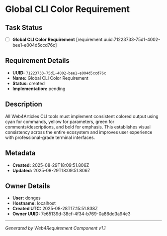 # Global CLI Color Requirement

## Task Status
- [ ] **Global CLI Color Requirement** [requirement:uuid:71223733-75d1-4002-bee1-e004d5ccd76c]

## Requirement Details

- **UUID:** `71223733-75d1-4002-bee1-e004d5ccd76c`
- **Name:** Global CLI Color Requirement
- **Status:** created
- **Implementation:** pending

## Description

All Web4Articles CLI tools must implement consistent colored output using cyan for commands, yellow for parameters, green for comments/descriptions, and bold for emphasis. This establishes visual consistency across the entire ecosystem and improves user experience with professional-grade terminal interfaces.

## Metadata

- **Created:** 2025-08-29T18:09:51.806Z
- **Updated:** 2025-08-29T18:09:51.806Z

## Owner Details

- **User:** donges
- **Hostname:** localhost
- **Created UTC:** 2025-08-28T17:15:51.838Z
- **Owner UUID:** 7e65139d-38cf-4f34-b769-0a86dd3a94e3

---

*Generated by Web4Requirement Component v1.1*